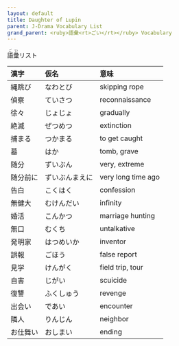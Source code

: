 ```yaml
---
layout: default
title: Daughter of Lupin
parent: J-Drama Vocabulary List
grand_parent: <ruby>語彙<rt>ごい</rt></ruby> Vocabulary
---
```


<ruby>語彙<rt>ごい</rt></ruby>リスト

| 漢字     | 仮名           | 意味               |
|:-------- |:-------------- |:------------------ |
| 縄跳び   | なわとび       | skipping rope      |
| 偵察     | ていさつ       | reconnaissance     |
| 徐々     | じょじょ       | gradually          |
| 絶滅     | ぜつめつ       | extinction         |
| 捕まる   | つかまる       | to get caught      |
| 墓       | はか           | tomb, grave        |
| 随分     | ずいぶん       | very, extreme      |
| 随分前に | ずいぶんまえに | very long time ago |
| 告白     | こくはく       | confession         |
| 無健大   | むけんだい     | infinity           |
| 婚活     | こんかつ       | marriage hunting   |
| 無口     | むくち         | untalkative        |
| 発明家   | はつめいか     | inventor           |
| 誤報     | ごほう         | false report       |
| 見学     | けんがく       | field trip, tour   |
| 自害     | じがい         | scuicide           |
| 復讐     | ふくしゅう     | revenge            |
| 出会い   | であい         | encounter          |
| 隣人     | りんじん       | neighbor           |
| お仕舞い | おしまい       | ending             |
